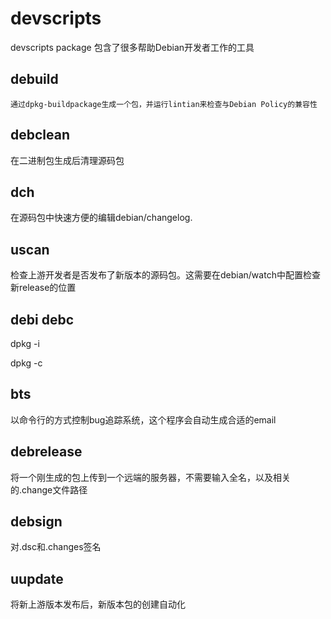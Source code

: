 # devscripts
devscripts package 包含了很多帮助Debian开发者工作的工具
## debuild 
    通过dpkg-buildpackage生成一个包，并运行lintian来检查与Debian Policy的兼容性

## debclean 
在二进制包生成后清理源码包
## dch
在源码包中快速方便的编辑debian/changelog.
## uscan
检查上游开发者是否发布了新版本的源码包。这需要在debian/watch中配置检查新release的位置
## debi debc
 dpkg -i

 dpkg -c

## bts
以命令行的方式控制bug追踪系统，这个程序会自动生成合适的email

## debrelease
将一个刚生成的包上传到一个远端的服务器，不需要输入全名，以及相关的.change文件路径
## debsign
对.dsc和.changes签名

## uupdate 
将新上游版本发布后，新版本包的创建自动化
